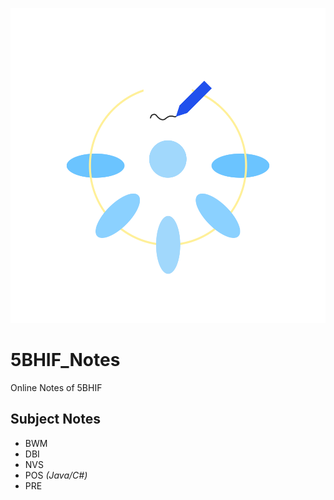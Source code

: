 ![BHIF_Notes](BHIF_Notes_Icon.png)

# 5BHIF_Notes
Online Notes of 5BHIF

## Subject Notes
- BWM
- DBI
- NVS
- POS *(Java/C#)*
- PRE